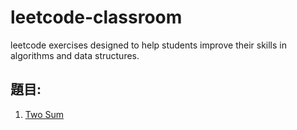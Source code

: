 # leetcode-classroom
leetcode exercises designed to help students improve their skills in algorithms and data structures.


## 題目:
1. [Two Sum](https://github.com/KotlinBackend/leetcode-classroom/blob/main/docs/two-sum.md)